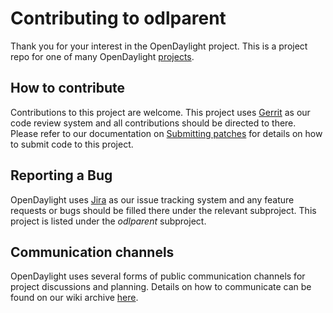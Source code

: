 # Contributing to odlparent

Thank you for your interest in the OpenDaylight project. This is a project repo
for one of many OpenDaylight
[projects](https://wiki.opendaylight.org/display/ODL/Projects).

## How to contribute

Contributions to this project are welcome. This project uses
[Gerrit](https://git.opendaylight.org/gerrit/#/admin/projects/odlparent)
as our code review system and all contributions should be directed to there.
Please refer to our documentation on
[Submitting patches](https://docs.releng.linuxfoundation.org/en/latest/gerrit.html)
for details on how to submit code to this project.

## Reporting a Bug

OpenDaylight uses [Jira](https://jira.opendaylight.org) as our issue tracking
system and any feature requests or bugs should be filled there under the
relevant subproject. This project is listed under the *odlparent* subproject.

## Communication channels

OpenDaylight uses several forms of public communication channels for project
discussions and planning. Details on how to communicate can be found on our
wiki archive [here](https://wiki-archive.opendaylight.org/view/Communication).

